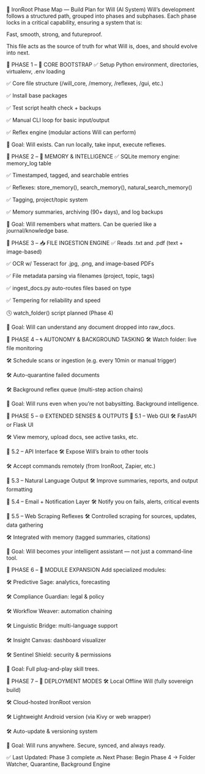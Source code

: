 🧠 IronRoot Phase Map — Build Plan for Will (AI System)
Will’s development follows a structured path, grouped into phases and subphases. Each phase locks in a critical capability, ensuring a system that is:

Fast, smooth, strong, and futureproof.

This file acts as the source of truth for what Will is, does, and should evolve into next.

🔹 PHASE 1 – 🧱 CORE BOOTSTRAP
✅ Setup Python environment, directories, virtualenv, .env loading

✅ Core file structure (/will_core, /memory, /reflexes, /gui, etc.)

✅ Install base packages

✅ Test script health check + backups

✅ Manual CLI loop for basic input/output

✅ Reflex engine (modular actions Will can perform)

📌 Goal: Will exists. Can run locally, take input, execute reflexes.

🔹 PHASE 2 – 🧠 MEMORY & INTELLIGENCE
✅ SQLite memory engine: memory_log table

✅ Timestamped, tagged, and searchable entries

✅ Reflexes: store_memory(), search_memory(), natural_search_memory()

✅ Tagging, project/topic system

✅ Memory summaries, archiving (90+ days), and log backups

📌 Goal: Will remembers what matters. Can be queried like a journal/knowledge base.

🔹 PHASE 3 – 📥 FILE INGESTION ENGINE
✅ Reads .txt and .pdf (text + image-based)

✅ OCR w/ Tesseract for .jpg, .png, and image-based PDFs

✅ File metadata parsing via filenames (project, topic, tags)

✅ ingest_docs.py auto-routes files based on type

✅ Tempering for reliability and speed

🕓 watch_folder() script planned (Phase 4)

📌 Goal: Will can understand any document dropped into raw_docs.

🔹 PHASE 4 – 🌀 AUTONOMY & BACKGROUND TASKING
🛠 Watch folder: live file monitoring

🛠 Schedule scans or ingestion (e.g. every 10min or manual trigger)

🛠 Auto-quarantine failed documents

🛠 Background reflex queue (multi-step action chains)

📌 Goal: Will runs even when you’re not babysitting. Background intelligence.

🔹 PHASE 5 – 🌐 EXTENDED SENSES & OUTPUTS
🔸 5.1 – Web GUI
🛠 FastAPI or Flask UI

🛠 View memory, upload docs, see active tasks, etc.

🔸 5.2 – API Interface
🛠 Expose Will’s brain to other tools

🛠 Accept commands remotely (from IronRoot, Zapier, etc.)

🔸 5.3 – Natural Language Output
🛠 Improve summaries, reports, and output formatting

🔸 5.4 – Email + Notification Layer
🛠 Notify you on fails, alerts, critical events

🔸 5.5 – Web Scraping Reflexes
🛠 Controlled scraping for sources, updates, data gathering

🛠 Integrated with memory (tagged summaries, citations)

📌 Goal: Will becomes your intelligent assistant — not just a command-line tool.

🔹 PHASE 6 – 🧩 MODULE EXPANSION
Add specialized modules:

🛠 Predictive Sage: analytics, forecasting

🛠 Compliance Guardian: legal & policy

🛠 Workflow Weaver: automation chaining

🛠 Linguistic Bridge: multi-language support

🛠 Insight Canvas: dashboard visualizer

🛠 Sentinel Shield: security & permissions

📌 Goal: Full plug-and-play skill trees.

🔹 PHASE 7 – 🚀 DEPLOYMENT MODES
🛠 Local Offline Will (fully sovereign build)

🛠 Cloud-hosted IronRoot version

🛠 Lightweight Android version (via Kivy or web wrapper)

🛠 Auto-update & versioning system

📌 Goal: Will runs anywhere. Secure, synced, and always ready.

✅ Last Updated: Phase 3 complete
🔜 Next Phase: Begin Phase 4 → Folder Watcher, Quarantine, Background Engine